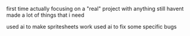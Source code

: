 first time actually focusing on a "real" project with anything
still havent made a lot of things that i need


used ai to make spritesheets work
used ai to fix some specific bugs
